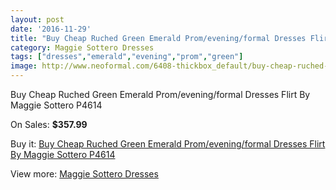 ```yaml
---
layout: post
date: '2016-11-29'
title: "Buy Cheap Ruched Green Emerald Prom/evening/formal Dresses Flirt By Maggie Sottero P4614"
category: Maggie Sottero Dresses
tags: ["dresses","emerald","evening","prom","green"]
image: http://www.neoformal.com/6408-thickbox_default/buy-cheap-ruched-green-emerald-prom-evening-formal-dresses-flirt-by-maggie-sottero-p4614.jpg
---
```

Buy Cheap Ruched Green Emerald Prom/evening/formal Dresses Flirt By Maggie Sottero P4614

On Sales: **$357.99**
<a href="https://www.neoformal.com/en/maggie-sottero-dresses/2332-buy-cheap-ruched-green-emerald-prom-evening-formal-dresses-flirt-by-maggie-sottero-p4614.html"><amp-img layout="responsive" width="600" height="600" src="//www.neoformal.com/6408-thickbox_default/buy-cheap-ruched-green-emerald-prom-evening-formal-dresses-flirt-by-maggie-sottero-p4614.jpg" alt="Buy Cheap Ruched Green Emerald Prom/evening/formal Dresses Flirt By Maggie Sottero P4614 0" /></a>
<a href="https://www.neoformal.com/en/maggie-sottero-dresses/2332-buy-cheap-ruched-green-emerald-prom-evening-formal-dresses-flirt-by-maggie-sottero-p4614.html"><amp-img layout="responsive" width="600" height="600" src="//www.neoformal.com/6409-thickbox_default/buy-cheap-ruched-green-emerald-prom-evening-formal-dresses-flirt-by-maggie-sottero-p4614.jpg" alt="Buy Cheap Ruched Green Emerald Prom/evening/formal Dresses Flirt By Maggie Sottero P4614 1" /></a>
<a href="https://www.neoformal.com/en/maggie-sottero-dresses/2332-buy-cheap-ruched-green-emerald-prom-evening-formal-dresses-flirt-by-maggie-sottero-p4614.html"><amp-img layout="responsive" width="600" height="600" src="//www.neoformal.com/6410-thickbox_default/buy-cheap-ruched-green-emerald-prom-evening-formal-dresses-flirt-by-maggie-sottero-p4614.jpg" alt="Buy Cheap Ruched Green Emerald Prom/evening/formal Dresses Flirt By Maggie Sottero P4614 2" /></a>
<a href="https://www.neoformal.com/en/maggie-sottero-dresses/2332-buy-cheap-ruched-green-emerald-prom-evening-formal-dresses-flirt-by-maggie-sottero-p4614.html"><amp-img layout="responsive" width="600" height="600" src="//www.neoformal.com/6411-thickbox_default/buy-cheap-ruched-green-emerald-prom-evening-formal-dresses-flirt-by-maggie-sottero-p4614.jpg" alt="Buy Cheap Ruched Green Emerald Prom/evening/formal Dresses Flirt By Maggie Sottero P4614 3" /></a>

Buy it: [Buy Cheap Ruched Green Emerald Prom/evening/formal Dresses Flirt By Maggie Sottero P4614](https://www.neoformal.com/en/maggie-sottero-dresses/2332-buy-cheap-ruched-green-emerald-prom-evening-formal-dresses-flirt-by-maggie-sottero-p4614.html "Buy Cheap Ruched Green Emerald Prom/evening/formal Dresses Flirt By Maggie Sottero P4614")

View more: [Maggie Sottero Dresses](https://www.neoformal.com/en/19-maggie-sottero-dresses "Maggie Sottero Dresses")